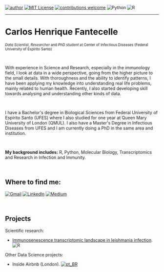[![author](https://img.shields.io/badge/author-cfantecelle-blueviolet#:~:text=author-,author,-cfantecelle)](https://www.linkedin.com/in/carlos-henrique-fantecelle) 
[![MIT License](https://img.shields.io/badge/license-MIT-blue#:~:text=license,MIT)](https://github.com/cfantecelle/data_science_portfolio/blob/main/LICENSE) 
[![contributions welcome](https://img.shields.io/badge/contributions-welcome-pinegreen#:~:text=contributions-,contributions,-welcome)](https://github.com/cfantecelle/data_science_portfolio/issues)
![Python](https://img.shields.io/badge/python-3670A0?style=flat&logo=python&logoColor=ffdd54)
![R](https://img.shields.io/badge/R-%23276DC3.svg?style=flat&logo=r&logoColor=white)

---

# Carlos Henrique Fantecelle
<sup>*Data Scientist*, *Researcher* and *PhD student* at Center of Infectious Diseases (Federal University of Espírito Santo)</sup>

<br>

With experience in Science and Research, especially in the immunology field, I look at data in a wide perspective, going from the higher picture to the small details. With thoroughness and the ability to identify patterns, I have been applying my knowledge into understanding real life problems, mainly related to human health. Recently, I also started developing skill towards analysing and understanding other kinds of data.

<br>

I have a Bachelor's degree in Biological Sciences from Federal University of Espírito Santo (UFES) where I also studied for one year at Queen Mary University of London (QMUL). I also have a Master's Degree in Infectious Diseases from UFES and I am currently doing a PhD in the same area and institution.

<br>

**My background includes:** R, Python, Molecular Biology, Transcriptomics and Research in Infection and Immunity.

<br>

## Where to find me:

[![Gmail](https://img.shields.io/badge/carloshdfc@gmail.com-D14836?style=flat&logo=gmail&logoColor=white)](mailto:carloshdfc@gmail.com)
[![LinkedIn](https://img.shields.io/badge/Carlos_Henrique_Fantecelle-%230077B5.svg?style=flat&logo=linkedin&logoColor=white)](https://www.linkedin.com/in/carlos-henrique-fantecelle)
[![Medium](https://img.shields.io/badge/@cfantecelle-12100E?style=flat&logo=medium&logoColor=white)](https://medium.com/@cfantecelle)

<br>

## Projects

Scientific research:
* [Immunosenescence transcriptomic landscape in leishmania infection](https://onlinelibrary.wiley.com/doi/abs/10.1111/imm.13410). ![R](https://img.shields.io/badge/R-%23276DC3.svg?style=flat&logo=r&logoColor=white)

Other Data Science projects:
* Inside Airbnb (London). [![pt_BR](https://img.shields.io/badge/jupyter-pt__BR-grey?style=flat&logo=jupyter&logoColor=white&labelColor=ef1b0e)](project_airbnb/airbnb_analysis_pt-br.ipynb)

